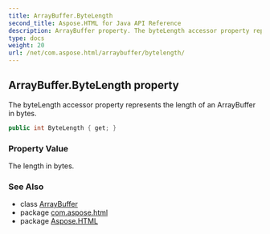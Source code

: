 ```yaml
---
title: ArrayBuffer.ByteLength
second_title: Aspose.HTML for Java API Reference
description: ArrayBuffer property. The byteLength accessor property represents the length of an ArrayBuffer in bytes
type: docs
weight: 20
url: /net/com.aspose.html/arraybuffer/bytelength/
---
```

## ArrayBuffer.ByteLength property

The byteLength accessor property represents the length of an ArrayBuffer in bytes.

```java
public int ByteLength { get; }
```

### Property Value

The length in bytes.

### See Also

* class [ArrayBuffer](../)
* package [com.aspose.html](../../arraybuffer/)
* package [Aspose.HTML](../../../)

